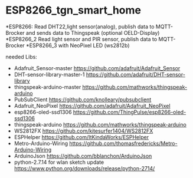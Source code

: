 # ESP8266_tgn_smart_home
  *ESP8266: Read DHT22,light sensor(analog), publish data to MQTT-Brocker and sends data to Thingspeak
(optional OELD-Display)
 *ESP8266_2 Read light sensor and PIR sensor, publish data to MQTT-Brocker
 *ESP8266_3 with NeoPixel LED (ws2812b)

needed Libs:
+ Adafruit_Sensor-master https://github.com/adafruit/Adafruit_Sensor
+ DHT-sensor-library-master-1 https://github.com/adafruit/DHT-sensor-library
+ thingspeak-arduino-master https://github.com/mathworks/thingspeak-arduino
+ PubSubClient https://github.com/knolleary/pubsubclient
+ Adafruit_NeoPixel https://github.com/adafruit/Adafruit_NeoPixel
+ esp8266-oled-ssd1306 https://github.com/ThingPulse/esp8266-oled-ssd1306
+ thingspeak-arduino https://github.com/mathworks/thingspeak-arduino
+ WS2812FX https://github.com/kitesurfer1404/WS2812FX
+ ESPHelper https://github.com/ItKindaWorks/ESPHelper
+ Metro-Arduino-Wiring https://github.com/thomasfredericks/Metro-Arduino-Wiring
+ ArduinoJson https://github.com/bblanchon/ArduinoJson
+ python-2.7.14 for wlan sketch update https://www.python.org/downloads/release/python-2714/

